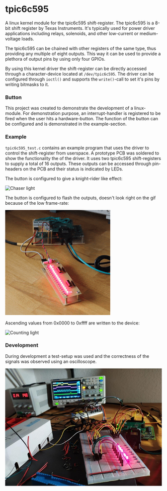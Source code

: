 
# tpic6c595
A linux kernel module for the tpic6c595 shift-register. The tpic6c595 is a 8-bit shift register by Texas Instruments. It's typically used for power driver applications including relays, solenoids, and other low-current or medium-voltage loads. 

The tpic6c595 can be chained with other registers of the same type, thus providing any multiple of eight outputs. This way it can be used to provide a plethora of output pins by using only four GPIOs.

By using this kernel driver the shift-register can be directly accessed through a character-device located at `/dev/tpic6c595`. The driver can be configured through `ioctl()` and supports the `write()`-call to set it's pins by writing bitmasks to it.

### Button
This project was created to demonstrate the development of a linux-module. For demonstration purpose, an interrupt-handler is registered to be fired when the user hits a hardware-button. The function of the button can be configured and is demonstrated in the example-section.

### Example
`tpic6c595_test.c` contains an example program that uses the driver to control the shift-register from userspace. A prototype PCB was soldered to show the functionality the of the driver. It uses two tpic6c595 shift-registers to supply a total of 16 outputs. These outputs can be accessed through pin-headers on the PCB and their status is indicated by LEDs.

The button is configured to give a knight-rider like effect:

![Chaser light](media/chase_small.gif "Chaser lights")

The button is configured to flash the outputs, doesn't look right on the gif because of the low frame-rate:

![Flash light](media/flash_small.gif "Flash lights")

Ascending values from 0x0000 to 0xffff are written to the device:

![Counting light](media/count_small.gif "Counting lights")

### Development
During development a test-setup was used and the correctness of the signals was observed using an oscilloscope.

![Development breadboard](media/dev_breadboard.jpg "Development breadboard")